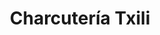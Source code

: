 ---
title: "Charcutería Txili"
url: /valle-de-trapaga-trapagaran/charcuteria-txili/
shop: carnicero
---